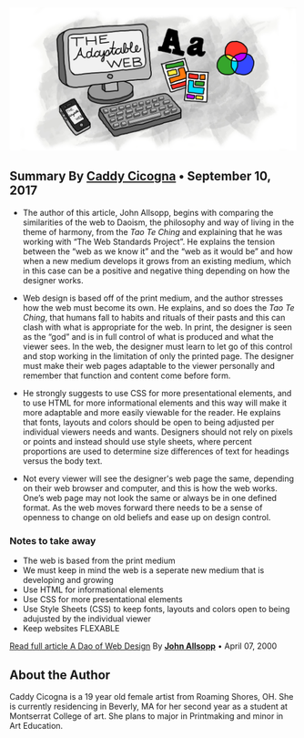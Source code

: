 ![A Dao of Web Design Hero Image](img/Vectorheroimage3.jpg)

## Summary By **[Caddy Cicogna](#caddy-cicogna)** • September 10, 2017

- The author of this article, John Allsopp, begins with comparing the similarities of the web to Daoism, the philosophy and way of living in the theme of harmony, from the _Tao Te Ching_ and explaining that he was working with “The Web Standards Project”. He explains the tension between the “web as we know it” and the “web as it would be” and how when a new medium develops it grows from an existing medium, which in this case can be a positive and negative thing depending on how the designer works.

- Web design is based off of the print medium, and the author stresses how the web must become its own. He explains, and so does the _Tao Te Ching_, that humans fall to habits and rituals of their pasts and this can clash with what is appropriate for the web. In print, the designer is seen as the “god” and is in full control of what is produced and what the viewer sees. In the web, the designer must learn to let go of this control and stop working in the limitation of only the printed page. The designer must make their web pages adaptable to the viewer personally and remember that function and content come before form.

- He strongly suggests to use CSS for more presentational elements, and to use HTML for more informational elements and this way will make it more adaptable and more easily viewable for the reader. He explains that fonts, layouts and colors should be open to being adjusted per individual viewers needs and wants. Designers should not rely on pixels or points and instead should use style sheets, where percent proportions are used to determine size differences of text for headings versus the body text.

- Not every viewer will see the designer's web page the same, depending on their web browser and computer, and this is how the web works. One’s web page may not look the same or always be in one defined format. As the web moves forward there needs to be a sense of openness to change on old beliefs and ease up on design control.

### Notes to take away
- The web is based from the print medium
- We must keep in mind the web is a seperate new medium that is developing and growing
- Use HTML for informational elements
- Use CSS for more presentational elements
- Use Style Sheets (CSS) to keep fonts, layouts and colors open to being adujusted by the individual viewer
- Keep websites FLEXABLE

[Read full article A Dao of Web Design](https://alistapart.com/article/dao) By **[John Allsopp](http://alistapart.com/author/johnallsopp)** • April 07, 2000

## About the Author

Caddy Cicogna is a 19 year old female artist from Roaming Shores, OH. She is currently residencing in Beverly, MA for her second year as a student at Montserrat College of art. She plans to major in Printmaking and minor in Art Education.
